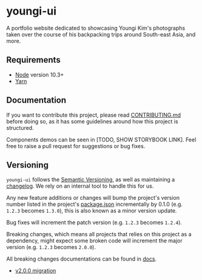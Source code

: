 # youngi-ui

A portfolio website dedicated to showcasing Youngi Kim's photographs taken
over the course of his backpacking trips around South-east Asia, and more.

## Requirements

- [Node](https://nodejs.org/en/) version 10.3+
- [Yarn](https://yarnpkg.com/en/)

## Documentation

If you want to contribute this project, please read [CONTRIBUTING.md](CONTRIBUTING.md)
before doing so, as it has some guidelines around how this project is structured.

Components demos can be seen in [TODO, SHOW STORYBOOK LINK]. Feel free to raise a pull
request for suggestions or bug fixes.

## Versioning

`youngi-ui` follows the [Semantic Versioning](https://semver.org), as well as maintaining
a [changelog](https://keepachangelog.com). We rely on an internal tool to handle this for us.

Any new feature additions or changes will bump the project's version number listed in the
project's [package.json](package.json) incrementally by 0.1.0 (e.g. `1.2.3` becomes `1.3.0`),
this is also known as a minor version update.

Bug fixes will increment the patch version (e.g. `1.2.3` becomes `1.2.4`).

Breaking changes, which means all projects that relies on this project as a dependency, might
expect some broken code will increment the major version (e.g. `1.2.3` becomes `2.0.0`).

All breaking changes documentations can be found in [docs](docs).

- [v2.0.0 migration](docs/v2.0.0-migration.md)
